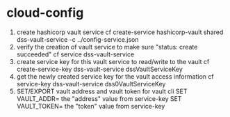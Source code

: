 # cloud-config

1. create hashicorp vault service
 cf create-service hashicorp-vault shared dss-vault-service -c ../config-service.json
2. verify the creation of vault service to make sure "status:    create succeeded"
 cf service dss-vault-service
3. create service key for this vault service to read/write to the vault
  cf create-service-key dss-vault-service dssVaultServiceKey 
4. get the newly created service key for the vault access information
  cf service-key dss-vault-service dss0VaultServiceKey
5. SET/EXPORT vault address and vault token for vault cli
   SET VAULT_ADDR= the "address" value from service-key
   SET VAULT_TOKEN= the "token" value from service-key

